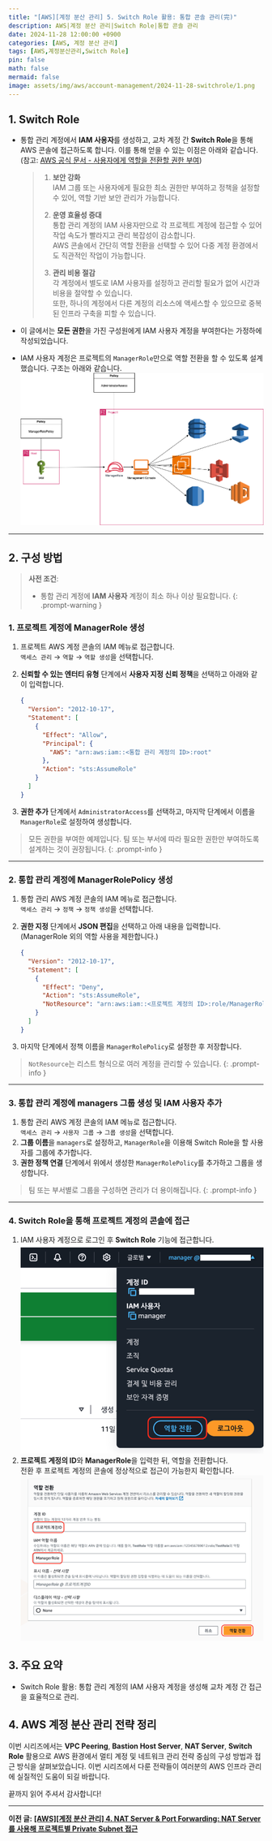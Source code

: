 ```yaml
---
title: "[AWS][계정 분산 관리] 5. Switch Role 활용: 통합 콘솔 관리(完)"
description: AWS|계정 분산 관리|Switch Role|통합 콘솔 관리
date: 2024-11-28 12:00:00 +0900
categories: [AWS, 계정 분산 관리]
tags: [AWS,계정분산관리,Switch Role]
pin: false
math: false
mermaid: false
image: assets/img/aws/account-management/2024-11-28-switchrole/1.png
---
```

## **1. Switch Role**

- 통합 관리 계정에서 **IAM 사용자**를 생성하고, 교차 계정 간 **Switch Role**을 통해 AWS 콘솔에 접근하도록 합니다. 이를 통해 얻을 수 있는 이점은 아래와 같습니다.  
(참고: [AWS 공식 문서 - 사용자에게 역할을 전환할 권한 부여](https://docs.aws.amazon.com/ko_kr/IAM/latest/UserGuide/id_roles_use_permissions-to-switch.html))

  >1. **보안 강화**  
  >IAM 그룹 또는 사용자에게 필요한 최소 권한만 부여하고 정책을 설정할 수 있어, 역할 기반 보안 관리가 가능합니다.  
  >
  >2. **운영 효율성 증대**  
  >통합 관리 계정의 IAM 사용자만으로 각 프로젝트 계정에 접근할 수 있어 작업 속도가 빨라지고 관리 복잡성이 감소합니다.  
  >AWS 콘솔에서 간단히 역할 전환을 선택할 수 있어 다중 계정 환경에서도 직관적인 작업이 가능합니다.  
  >
  >3. **관리 비용 절감**  
  >각 계정에서 별도로 IAM 사용자를 설정하고 관리할 필요가 없어 시간과 비용을 절약할 수 있습니다.  
  >또한, 하나의 계정에서 다른 계정의 리소스에 액세스할 수 있으므로 중복된 인프라 구축을 피할 수 있습니다.  

- 이 글에서는 **모든 권한**을 가진 구성원에게 IAM 사용자 계정을 부여한다는 가정하에 작성되었습니다.
- IAM 사용자 계정은 프로젝트의 `ManagerRole`만으로 역할 전환을 할 수 있도록 설계했습니다. 구조는 아래와 같습니다.  
![Desktop View](/assets/img/aws/account-management/2024-11-28-switchrole/1.png)

---

## **2. 구성 방법**

> **사전 조건**:  
>
> - 통합 관리 계정에 **IAM 사용자** 계정이 최소 하나 이상 필요합니다.
{: .prompt-warning }

### 1. 프로젝트 계정에 ManagerRole 생성

1. 프로젝트 AWS 계정 콘솔의 IAM 메뉴로 접근합니다.  
   `액세스 관리` → `역할` → `역할 생성`을 선택합니다.
2. **신뢰할 수 있는 엔터티 유형** 단계에서 **사용자 지정 신뢰 정책**을 선택하고 아래와 같이 입력합니다.

   ```json
   {
     "Version": "2012-10-17",
     "Statement": [
       {
         "Effect": "Allow",
         "Principal": {
           "AWS": "arn:aws:iam::<통합 관리 계정의 ID>:root"
         },
         "Action": "sts:AssumeRole"
       }
     ]
   }
   ```

3. **권한 추가** 단계에서 `AdministratorAccess`를 선택하고, 마지막 단계에서 이름을 `ManagerRole`로 설정하여 생성합니다.

> 모든 권한을 부여한 예제입니다. 팀 또는 부서에 따라 필요한 권한만 부여하도록 설계하는 것이 권장됩니다.
{: .prompt-info }

---

### 2. 통합 관리 계정에 ManagerRolePolicy 생성

1. 통합 관리 AWS 계정 콘솔의 IAM 메뉴로 접근합니다.  
   `액세스 관리` → `정책` → `정책 생성`을 선택합니다.
2. **권한 지정** 단계에서 **JSON 편집**을 선택하고 아래 내용을 입력합니다.  
   (ManagerRole 외의 역할 사용을 제한합니다.)

   ```json
   {
     "Version": "2012-10-17",
     "Statement": [
       {
         "Effect": "Deny",
         "Action": "sts:AssumeRole",
         "NotResource": "arn:aws:iam::<프로젝트 계정의 ID>:role/ManagerRole"
       }
     ]
   }
   ```

3. 마지막 단계에서 정책 이름을 `ManagerRolePolicy`로 설정한 후 저장합니다.

> `NotResource`는 리스트 형식으로 여러 계정을 관리할 수 있습니다.
{: .prompt-info }

---

### 3. 통합 관리 계정에 managers 그룹 생성 및 IAM 사용자 추가

1. 통합 관리 AWS 계정 콘솔의 IAM 메뉴로 접근합니다.  
   `액세스 관리` → `사용자 그룹` → `그룹 생성`을 선택합니다.
2. **그룹 이름**을 `managers`로 설정하고, `ManagerRole`을 이용해 Switch Role을 할 사용자를 그룹에 추가합니다.
3. **권한 정책 연결** 단계에서 위에서 생성한 `ManagerRolePolicy`를 추가하고 그룹을 생성합니다.

> 팀 또는 부서별로 그룹을 구성하면 관리가 더 용이해집니다.
{: .prompt-info }

---

### 4. Switch Role을 통해 프로젝트 계정의 콘솔에 접근

1. IAM 사용자 계정으로 로그인 후 **Switch Role** 기능에 접근합니다.  
   ![Desktop View](/assets/img/aws/account-management/2024-11-28-switchrole/2.jpg)
2. **프로젝트 계정의 ID**와 **ManagerRole**을 입력한 뒤, 역할을 전환합니다.  
   전환 후 프로젝트 계정의 콘솔에 정상적으로 접근이 가능한지 확인합니다.  
   ![Desktop View](/assets/img/aws/account-management/2024-11-28-switchrole/3.jpg)

## 3. 주요 요약

- Switch Role 활용: 통합 관리 계정의 IAM 사용자 계정을 생성해 교차 계정 간 접근을 효율적으로 관리.

## 4. AWS 계정 분산 관리 전략 정리

이번 시리즈에서는 **VPC Peering**, **Bastion Host Server**, **NAT Server**, **Switch Role** 활용으로 AWS 환경에서 멀티 계정 및 네트워크 관리 전략 중심의 구성 방법과 접근 방식을 살펴보았습니다.
이번 시리즈에서 다룬 전략들이 여러분의 AWS 인프라 관리에 실질적인 도움이 되길 바랍니다.

끝까지 읽어 주셔서 감사합니다!

---
**이전 글:** **[[AWS][계정 분산 관리] 4. NAT Server & Port Forwarding: NAT Server를 사용해 프로젝트별 Private Subnet 접근]({{site.url}}/posts/aws-계정-분산-관리-4-nat-server-port-forwarding-nat-server를-사용해-프로젝트별-private-subnet-접근/)**
